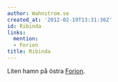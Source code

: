 ```yaml
---
author: Wahnstrom.se
created_at: '2012-02-19T13:31:36Z'
id: Ribinda
links:
  mention:
  - Forion
title: Ribinda
---
```


Liten hamn på östra [Forion].

  [Forion]: Forion